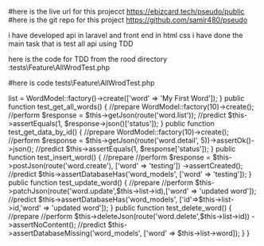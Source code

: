 #here is the live url for this projecct 
https://ebizcard.tech/pseudo/public
#here is the git repo for this project
https://github.com/samir480/pseudo


i have developed api in laravel and front end in html css 
i have done the main task that is test all api using TDD 


here is the code for TDD
from the rood directory :tests\Feature\AllWrodTest.php



#here is code  tests\Feature\AllWrodTest.php

<?php

namespace Tests\Feature;

use App\Models\WordModel;
use Illuminate\Foundation\Testing\RefreshDatabase;
use Illuminate\Foundation\Testing\WithFaker;
use Tests\TestCase;

class AllWrodTest extends TestCase
{
    use RefreshDatabase;

    private $list;
    public function setUp(): void
    {
        parent::setUp();
        $this->list = WordModel::factory()->create(['word' => 'My First Word']);
    }
    public function test_get_all_words()
    {
        //prepare
        WordModel::factory(10)->create();
        //perform
        $response = $this->getJson(route('word.list'));
        //predict
        $this->assertEquals(1, $response->json()['status']);
    }
    public function test_get_data_by_id()
    {
        //prepare
        WordModel::factory(10)->create();
        //perform
        $response = $this->getJson(route('word.detail', 5))->assertOk()->json();
        //predict
        $this->assertEquals(1, $response['status']);
    }
    public function test_insert_word()
    {
        //prepare

        //perform
        $response = $this->postJson(route('word.create'), ['word' => 'testing'])
            ->assertCreated();
        //predict
        $this->assertDatabaseHas('word_models', ['word' => 'testing']);
    }
    public function test_update_word()
    {
        //prepare

        //perform
         $this->patchJson(route('word.update',$this->list->id),['word' => 'updated word']);
        //predict
        $this->assertDatabaseHas('word_models', ['id'=>$this->list->id,'word' => 'updated word']);
    }
    public function test_delete_word()
    {
        //prepare

        //perform
         $this->deleteJson(route('word.delete',$this->list->id))
            ->assertNoContent();
        //predict
        $this->assertDatabaseMissing('word_models', ['word' => $this->list->word]);
    }
   


    
}
